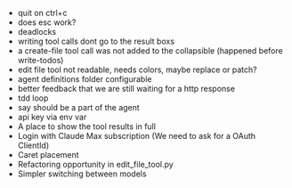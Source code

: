 - quit on ctrl+c
- does esc work?
- deadlocks
- writing tool calls dont go to the result boxs
- a create-file tool call was not added to the collapsible (happened before write-todos)
- edit file tool not readable, needs colors, maybe replace or patch?
- agent definitions folder configurable
- better feedback that we are still waiting for a http response
- tdd loop
- say should be a part of the agent
- api key via env var
- A place to show the tool results in full
- Login with Claude Max subscription (We need to ask for a OAuth ClientId)
- Caret placement
- Refactoring opportunity in edit_file_tool.py
- Simpler switching between models
